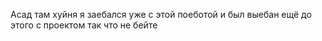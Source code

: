 Асад там хуйня я заебался уже с этой поеботой и был выебан ещё до этого с проектом так что не бейте
